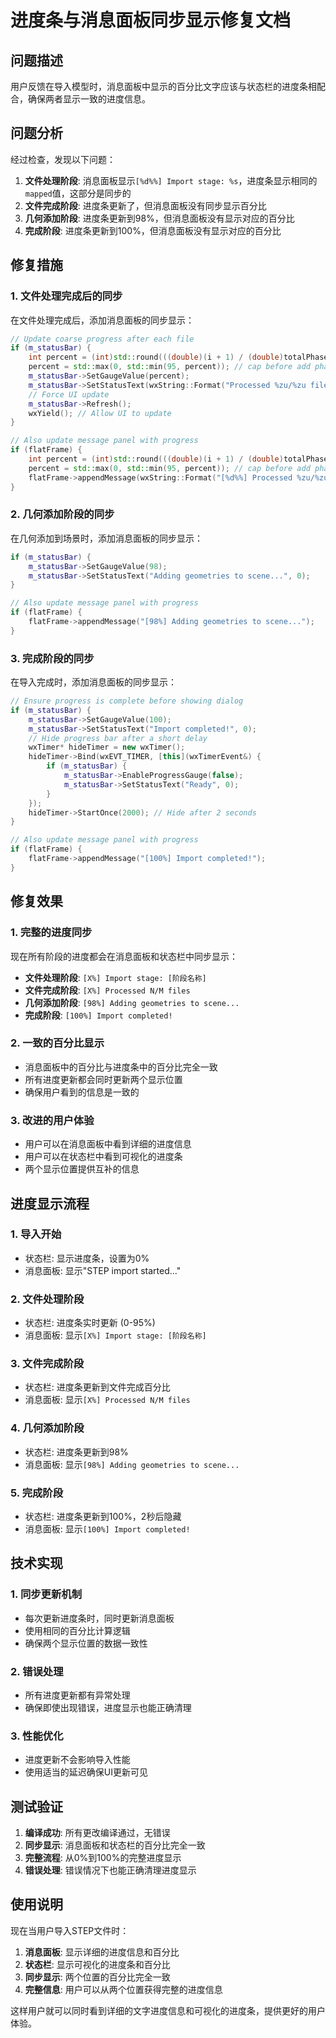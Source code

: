 # 进度条与消息面板同步显示修复文档

## 问题描述

用户反馈在导入模型时，消息面板中显示的百分比文字应该与状态栏的进度条相配合，确保两者显示一致的进度信息。

## 问题分析

经过检查，发现以下问题：

1. **文件处理阶段**: 消息面板显示`[%d%%] Import stage: %s`，进度条显示相同的`mapped`值，这部分是同步的
2. **文件完成阶段**: 进度条更新了，但消息面板没有同步显示百分比
3. **几何添加阶段**: 进度条更新到98%，但消息面板没有显示对应的百分比
4. **完成阶段**: 进度条更新到100%，但消息面板没有显示对应的百分比

## 修复措施

### 1. 文件处理完成后的同步

在文件处理完成后，添加消息面板的同步显示：

```cpp
// Update coarse progress after each file
if (m_statusBar) {
    int percent = (int)std::round(((double)(i + 1) / (double)totalPhases) * 100.0);
    percent = std::max(0, std::min(95, percent)); // cap before add phase
    m_statusBar->SetGaugeValue(percent);
    m_statusBar->SetStatusText(wxString::Format("Processed %zu/%zu files", i + 1, filePaths.size()), 0);
    // Force UI update
    m_statusBar->Refresh();
    wxYield(); // Allow UI to update
}

// Also update message panel with progress
if (flatFrame) {
    int percent = (int)std::round(((double)(i + 1) / (double)totalPhases) * 100.0);
    percent = std::max(0, std::min(95, percent)); // cap before add phase
    flatFrame->appendMessage(wxString::Format("[%d%%] Processed %zu/%zu files", percent, i + 1, filePaths.size()));
}
```

### 2. 几何添加阶段的同步

在几何添加到场景时，添加消息面板的同步显示：

```cpp
if (m_statusBar) {
    m_statusBar->SetGaugeValue(98);
    m_statusBar->SetStatusText("Adding geometries to scene...", 0);
}

// Also update message panel with progress
if (flatFrame) {
    flatFrame->appendMessage("[98%] Adding geometries to scene...");
}
```

### 3. 完成阶段的同步

在导入完成时，添加消息面板的同步显示：

```cpp
// Ensure progress is complete before showing dialog
if (m_statusBar) {
    m_statusBar->SetGaugeValue(100);
    m_statusBar->SetStatusText("Import completed!", 0);
    // Hide progress bar after a short delay
    wxTimer* hideTimer = new wxTimer();
    hideTimer->Bind(wxEVT_TIMER, [this](wxTimerEvent&) {
        if (m_statusBar) {
            m_statusBar->EnableProgressGauge(false);
            m_statusBar->SetStatusText("Ready", 0);
        }
    });
    hideTimer->StartOnce(2000); // Hide after 2 seconds
}

// Also update message panel with progress
if (flatFrame) {
    flatFrame->appendMessage("[100%] Import completed!");
}
```

## 修复效果

### 1. 完整的进度同步

现在所有阶段的进度都会在消息面板和状态栏中同步显示：

- **文件处理阶段**: `[X%] Import stage: [阶段名称]`
- **文件完成阶段**: `[X%] Processed N/M files`
- **几何添加阶段**: `[98%] Adding geometries to scene...`
- **完成阶段**: `[100%] Import completed!`

### 2. 一致的百分比显示

- 消息面板中的百分比与进度条中的百分比完全一致
- 所有进度更新都会同时更新两个显示位置
- 确保用户看到的信息是一致的

### 3. 改进的用户体验

- 用户可以在消息面板中看到详细的进度信息
- 用户可以在状态栏中看到可视化的进度条
- 两个显示位置提供互补的信息

## 进度显示流程

### 1. 导入开始
- 状态栏: 显示进度条，设置为0%
- 消息面板: 显示"STEP import started..."

### 2. 文件处理阶段
- 状态栏: 进度条实时更新 (0-95%)
- 消息面板: 显示`[X%] Import stage: [阶段名称]`

### 3. 文件完成阶段
- 状态栏: 进度条更新到文件完成百分比
- 消息面板: 显示`[X%] Processed N/M files`

### 4. 几何添加阶段
- 状态栏: 进度条更新到98%
- 消息面板: 显示`[98%] Adding geometries to scene...`

### 5. 完成阶段
- 状态栏: 进度条更新到100%，2秒后隐藏
- 消息面板: 显示`[100%] Import completed!`

## 技术实现

### 1. 同步更新机制
- 每次更新进度条时，同时更新消息面板
- 使用相同的百分比计算逻辑
- 确保两个显示位置的数据一致性

### 2. 错误处理
- 所有进度更新都有异常处理
- 确保即使出现错误，进度显示也能正确清理

### 3. 性能优化
- 进度更新不会影响导入性能
- 使用适当的延迟确保UI更新可见

## 测试验证

1. **编译成功**: 所有更改编译通过，无错误
2. **同步显示**: 消息面板和状态栏的百分比完全一致
3. **完整流程**: 从0%到100%的完整进度显示
4. **错误处理**: 错误情况下也能正确清理进度显示

## 使用说明

现在当用户导入STEP文件时：

1. **消息面板**: 显示详细的进度信息和百分比
2. **状态栏**: 显示可视化的进度条和百分比
3. **同步显示**: 两个位置的百分比完全一致
4. **完整信息**: 用户可以从两个位置获得完整的进度信息

这样用户就可以同时看到详细的文字进度信息和可视化的进度条，提供更好的用户体验。
